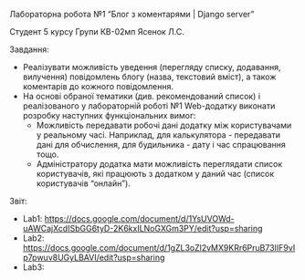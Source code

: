 Лабораторна робота №1
“Блог з коментарями | Django server”

Студент 5 курсу
Групи КВ-02мп
Ясенок Л.С.

Завдання:
- Реалізувати можливість уведення (перегляду списку, додавання, вилучення) повідомлень блогу (назва, текстовий вміст), а також коментарів до кожного повідомлення.
- На основі обраної тематики (див. рекомендований список) і реалізованого у лабораторній роботі №1 Web-додатку виконати розробку наступних функціональних вимог:
    - Можливість передавати робочі дані додатку між користувачами у реальному часі. Наприклад, для калькулятора - передавати дані для обчислення, для будильника - дату і час спрацювання тощо.
    - Адміністратору додатка мати можливість переглядати список користувачів, які працюють з додатком у даний час (список користувачів “онлайн”).


Звіт:
- Lab1: https://docs.google.com/document/d/1YsUVOWd-uAWCajXcdISbGG6tyD-2K6kxILNoGXGm3PY/edit?usp=sharing
- Lab2: https://docs.google.com/document/d/1gZL3oZl2vMX9KRr6PruB73IIF9vIp7pwuv8UGyLBAVI/edit?usp=sharing
- Lab3:

